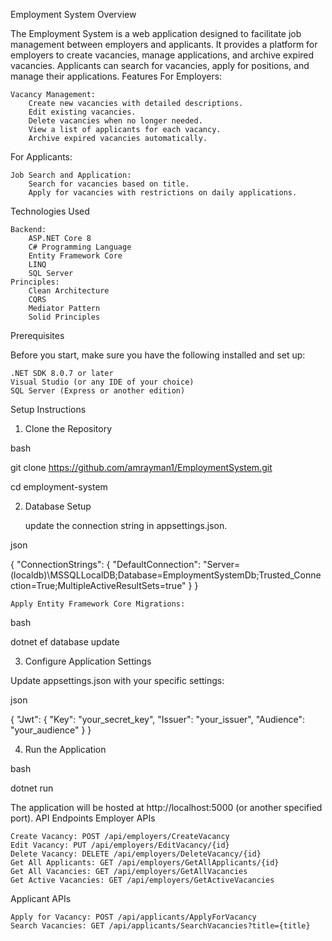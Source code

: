 Employment System
Overview

The Employment System is a web application designed to facilitate job management between employers and applicants. It provides a platform for employers to create vacancies, manage applications, and archive expired vacancies. Applicants can search for vacancies, apply for positions, and manage their applications.
Features
For Employers:

    Vacancy Management:
        Create new vacancies with detailed descriptions.
        Edit existing vacancies.
        Delete vacancies when no longer needed.
        View a list of applicants for each vacancy.
        Archive expired vacancies automatically.

For Applicants:

    Job Search and Application:
        Search for vacancies based on title.
        Apply for vacancies with restrictions on daily applications.

Technologies Used

    Backend:
        ASP.NET Core 8
        C# Programming Language
        Entity Framework Core
        LINQ
        SQL Server
    Principles:
        Clean Architecture
        CQRS
        Mediator Pattern
        Solid Principles

Prerequisites

Before you start, make sure you have the following installed and set up:

    .NET SDK 8.0.7 or later
    Visual Studio (or any IDE of your choice)
    SQL Server (Express or another edition)

Setup Instructions
1. Clone the Repository

bash

git clone https://github.com/amrayman1/EmploymentSystem.git

cd employment-system

2. Database Setup

    update the connection string in appsettings.json.

json

{
  "ConnectionStrings": {
    "DefaultConnection": "Server=(localdb)\\MSSQLLocalDB;Database=EmploymentSystemDb;Trusted_Connection=True;MultipleActiveResultSets=true"
  }
}

    Apply Entity Framework Core Migrations:

bash

dotnet ef database update

3. Configure Application Settings

Update appsettings.json with your specific settings:

json

{
  "Jwt": {
    "Key": "your_secret_key",
    "Issuer": "your_issuer",
    "Audience": "your_audience"
  }
}

4. Run the Application

bash

dotnet run

The application will be hosted at http://localhost:5000 (or another specified port).
API Endpoints
Employer APIs

    Create Vacancy: POST /api/employers/CreateVacancy
    Edit Vacancy: PUT /api/employers/EditVacancy/{id}
    Delete Vacancy: DELETE /api/employers/DeleteVacancy/{id}
    Get All Applicants: GET /api/employers/GetAllApplicants/{id}
    Get All Vacancies: GET /api/employers/GetAllVacancies
    Get Active Vacancies: GET /api/employers/GetActiveVacancies

Applicant APIs

    Apply for Vacancy: POST /api/applicants/ApplyForVacancy
    Search Vacancies: GET /api/applicants/SearchVacancies?title={title}

